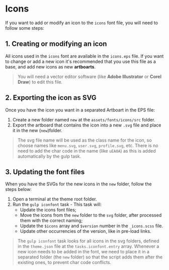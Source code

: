 # Icons

If you want to add or modify an icon to the `icons` font file, you will need to follow some steps:

## 1. Creating or modifying an icon

All icons used in the `icons` font are available in the `icons.eps` file. If you want to change or add a new icon it's recommended that you use this file as a base, and add new icons as new **artboarts**.

> You will need a vector editor software (like **Adobe Illustrator** or **Corel Draw**) to edit this file.

## 2. Exporting the icon as SVG

Once you have the icon you want in a separated Artboart in the EPS file:

1. Create a new folder named `new` at the `assets/fonts/icons/src` folder.
2. Export the artboard that contains the icon into a new `.svg` file and place it in the new (`new`)folder.

> The svg file name will be used as the class name for the icon, so choose names like `menu.svg`, `user.svg`, `profile.svg`, etc. There is no need to add the char code in the name (like `uEA0A`) as this is added automatically by the gulp task.

## 3. Updating the font files

When you have the SVGs for the new icons in the `new` folder, follow the steps below:

1. Open a terminal at the theme root folder.
2. Run the `gulp iconfont` task - This task will:
    - Update the icons font files;
    - Move the icons from the `new` folder to the `svg` folder, after processed them with the correct naming;
    - Update the `$icons` array and `$version` number in the `_icons.scss` file.
    - Update other occurrencies of the version, like in pre-load links.

> The `gulp iconfont` task looks for all icons in the svg folders, defined in the `theme.json` file at the `tasks.iconfont.entry` array. Whenever a new icon needs to be added in the font, we need to place it in a separated folder (the `new` folder) so that the script adds them after the existing ones, to prevent char code conflicts.
